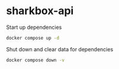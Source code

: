 # sharkbox-api

Start up dependencies
```bash
docker compose up -d
```

Shut down and clear data for dependencies

```bash
docker compose down -v
```
